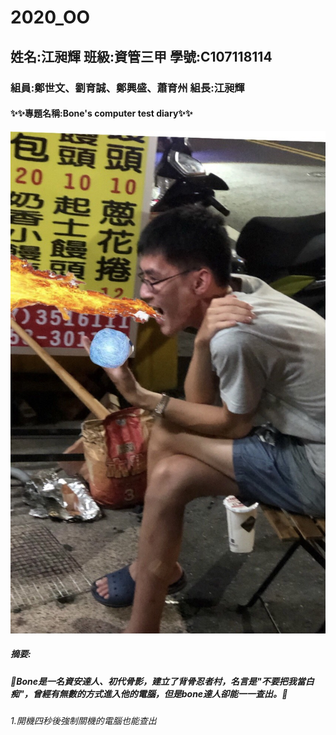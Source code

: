 # 2020_OO
## 姓名:江昶輝 班級:資管三甲 學號:C107118114
### 組員:鄭世文、劉育誠、鄭興盛、蕭育州  組長:江昶輝
#### :sparkles::sparkles:專題名稱:Bone's computer test diary:sparkles::sparkles:
![bone](S__76947522.jpg "骨影")
##### 摘要:
##### :punch:Bone是一名資安達人、初代骨影，建立了背骨忍者村，名言是"不要把我當白痴"，曾經有無數的方式進入他的電腦，但是bone達人卻能一一查出。:punch:
######      1.開機四秒後強制關機的電腦也能查出
